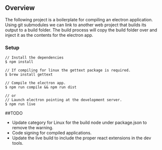 ## Overview
The following project is a boilerplate for compiling an electron application. Using git submodules we can 
link to another web project that builds its output to a build folder. The build process will copy the build
folder over and inject it as the contents for the electron app.

### Setup

``` 
// Install the dependencies
$ npm install 

// If compiling for linux the gettext package is required.
$ brew install gettext

// Compile the electron app.
$ npm run compile && npm run dist

// or
// Launch electron pointing at the development server.
$ npm run live

```

##TODO
- Update category for Linux for the build node under package.json to remove the warning.
- Code signing for compiled applications.
- Update the live build to include the proper react extensions in the dev tools.
